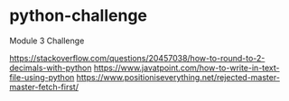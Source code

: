 # python-challenge
Module 3 Challenge

https://stackoverflow.com/questions/20457038/how-to-round-to-2-decimals-with-python 
https://www.javatpoint.com/how-to-write-in-text-file-using-python
https://www.positioniseverything.net/rejected-master-master-fetch-first/
